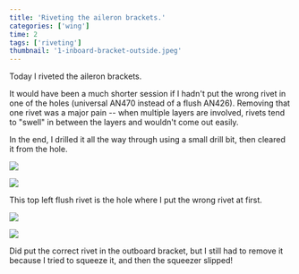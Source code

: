 ```yaml
---
title: 'Riveting the aileron brackets.'
categories: ['wing']
time: 2
tags: ['riveting']
thumbnail: '1-inboard-bracket-outside.jpeg'
---
```


Today I riveted the aileron brackets. 

<!-- more -->

It would have been a much shorter session if I hadn't put the wrong rivet in one of the holes (universal AN470 instead of a flush AN426). Removing that one rivet was a major pain -- when multiple layers are involved, rivets tend to "swell" in between the layers and wouldn't come out easily.

In the end, I drilled it all the way through using a small drill bit, then cleared it from the hole.

![](./0-inboard-bracket.jpeg)

![](./1-inboard-bracket-outside.jpeg)

This top left flush rivet is the hole where I put the wrong rivet at first.

![](./2-outboard-bracket.jpeg)

![](./3-outboard-bracket-outside.jpeg)

Did put the correct rivet in the outboard bracket, but I still had to remove it because I tried to squeeze it, and then the squeezer slipped!